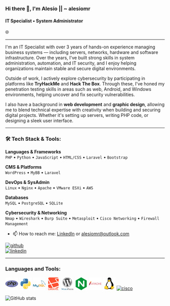 
### Hi there 👋, I'm Alesio || ~ alesiomr
#### IT Specialist • System Administrator
🌐 

---

I'm an IT Specialist with over 3 years of hands-on experience managing business systems — including servers, networks, hardware and software infrastructure. Over the years, I've built strong skills in system administration, automation, and IT security, and I enjoy helping organizations maintain stable and secure digital environments.

Outside of work, I actively explore cybersecurity by participating in platforms like **TryHackMe** and **Hack The Box**. Through these, I've honed my penetration testing skills in areas such as web, Android, and Windows environments, helping uncover and fix security vulnerabilities.

I also have a background in **web development** and **graphic design**, allowing me to blend technical expertise with creativity when building and securing digital projects. Whether it's setting up servers, writing PHP code, or designing a sleek user interface.

---

### 🛠 Tech Stack & Tools:

**Languages & Frameworks**  
`PHP` • `Python` • `JavaScript` • `HTML/CSS` • `Laravel` • `Bootstrap`

**CMS & Platforms**  
`WordPress` • `MyBB` • `Laravel`

**DevOps & SysAdmin**  
`Linux` • `Nginx` • `Apache` • `VMware ESXi` • `AWS`

**Databases**  
`MySQL` • `PostgreSQL` • `SQLite`

**Cybersecurity & Networking**  
`Nmap` • `Wireshark` • `Burp Suite` • `Metasploit` • `Cisco Networking` • `Firewall Management`



- 📫 How to reach me: [LinkedIn](https://www.linkedin.com/in/alesio-mara-73745a228/) or alesiomr@outlook.com

[<img src='https://cdn.jsdelivr.net/npm/simple-icons@3.0.1/icons/github.svg' alt='github' height='40'>](https://github.com/alesiomr)  
[<img src='https://cdn.jsdelivr.net/npm/simple-icons@3.0.1/icons/linkedin.svg' alt='linkedin' height='40'>](https://www.linkedin.com/in/alesio-mara-73745a228/)

---

<h3 align="left">Languages and Tools:</h3>
<p align="left">
  <a href="https://www.php.net/" target="_blank"><img src="https://raw.githubusercontent.com/devicons/devicon/master/icons/php/php-original.svg" alt="php" width="40" height="40"/></a>
  <a href="https://www.python.org" target="_blank"><img src="https://raw.githubusercontent.com/devicons/devicon/master/icons/python/python-original.svg" alt="python" width="40" height="40"/></a>
  <a href="https://www.mysql.com/" target="_blank"><img src="https://raw.githubusercontent.com/devicons/devicon/master/icons/mysql/mysql-original-wordmark.svg" alt="mysql" width="40" height="40"/></a>
  <a href="https://laravel.com/" target="_blank"><img src="https://raw.githubusercontent.com/devicons/devicon/master/icons/laravel/laravel-plain-wordmark.svg" alt="laravel" width="40" height="40"/></a>
  <a href="https://wordpress.org/" target="_blank"><img src="https://raw.githubusercontent.com/devicons/devicon/master/icons/wordpress/wordpress-original.svg" alt="wordpress" width="40" height="40"/></a>
  <a href="https://nginx.org/" target="_blank"><img src="https://raw.githubusercontent.com/devicons/devicon/master/icons/nginx/nginx-original.svg" alt="nginx" width="40" height="40"/></a>
  <a href="https://httpd.apache.org/" target="_blank"><img src="https://raw.githubusercontent.com/devicons/devicon/master/icons/apache/apache-original-wordmark.svg" alt="apache" width="40" height="40"/></a>
  <a href="https://www.linux.org/" target="_blank"><img src="https://raw.githubusercontent.com/devicons/devicon/master/icons/linux/linux-original.svg" alt="linux" width="40" height="40"/></a>
  <a href="https://www.cisco.com/" target="_blank"><img src="https://cdn4.iconfinder.com/data/icons/flat-brand-logo-2/512/cisco-256.png" alt="cisco" width="40" height="40"/></a>
</p>

![GitHub stats](https://github-readme-stats.vercel.app/api?username=alesiomr&show_icons=true)  



